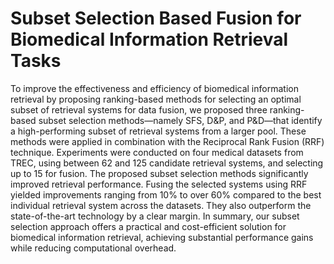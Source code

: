 # Subset Selection Based Fusion for Biomedical Information Retrieval Tasks

To improve the effectiveness and efficiency of biomedical information retrieval by proposing ranking-based methods for selecting an optimal subset of retrieval systems for data fusion, we proposed three ranking-based subset selection methods—namely SFS, D&P, and P&D—that identify a high-performing subset of retrieval systems from a larger pool. These methods were applied in combination with the Reciprocal Rank Fusion (RRF) technique. Experiments were conducted on four medical datasets from TREC, using between 62 and 125 candidate retrieval systems, and selecting up to 15 for fusion. The proposed subset selection methods significantly improved retrieval performance. Fusing the selected systems using RRF yielded improvements ranging from 10% to over 60% compared to the best individual retrieval system across the datasets. They also outperform the state-of-the-art technology by a clear margin. In summary, our subset selection approach offers a practical and cost-efficient solution for biomedical information retrieval, achieving substantial performance gains while reducing computational overhead.

